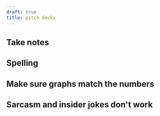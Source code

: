 ```yaml
---
draft: true
title: pitch decks
---
```


## Take notes

## Spelling

## Make sure graphs match the numbers

## Sarcasm and insider jokes don't work



